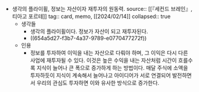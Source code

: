 - 생각의 플라이휠, 정보는 자산이자 재투자의 원동력.
  source:: [[『세컨드 브레인』, 티아고 포르테]]
  tag:: card, memo,  [[2024/02/14]]
  collapsed:: true
	- 생각들
		- 생각의 플라이휠이다. 정보가 자산이 되고 재투자된다.
		- ((654a5d27-f3b7-4a37-9789-e0770477272f))
	- 인용
		- 정보를 투자하여 이익을 내는 자산으로 다뤄야 하며, 그 이익은 다시 다른 사업에 재투자될 수 있다. 이것은 높은 수익을 내는 자산처럼 시간이 흐를수록 지식이 늘어나 큰 폭으로 증가하게 하는 방법이다. 매달 주식에 소액을 투자하듯이 지식이 계속해서 늘어나고 아이디어가 서로 연결되어 발전하면서 우리의 관심도 투자하면 이와 유사한 방식으로 증가한다.